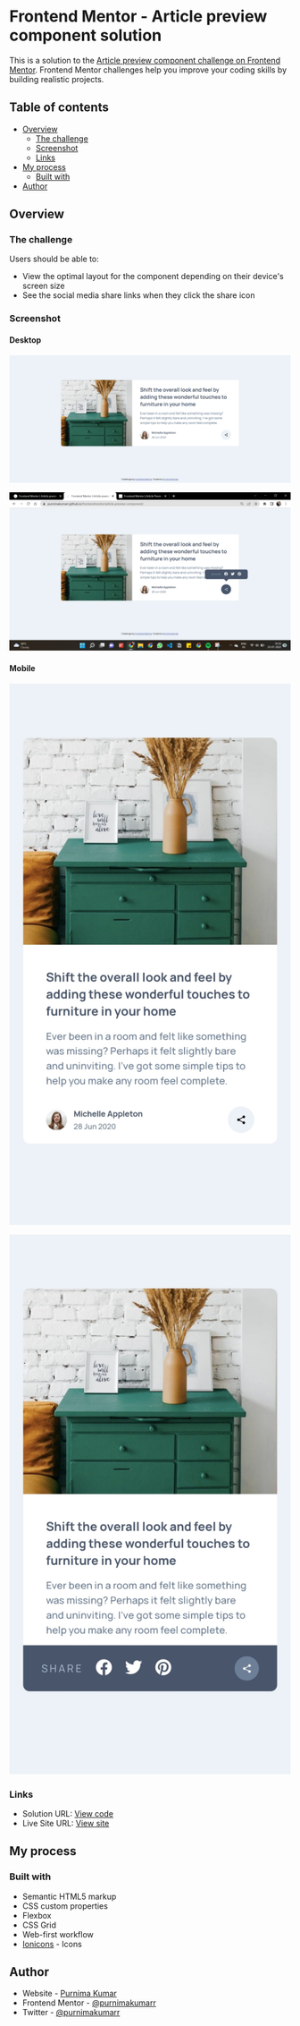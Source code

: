 # Frontend Mentor - Article preview component solution

This is a solution to the [Article preview component challenge on Frontend Mentor](https://www.frontendmentor.io/challenges/article-preview-component-dYBN_pYFT). Frontend Mentor challenges help you improve your coding skills by building realistic projects.

## Table of contents

- [Overview](#overview)
  - [The challenge](#the-challenge)
  - [Screenshot](#screenshot)
  - [Links](#links)
- [My process](#my-process)
  - [Built with](#built-with)
- [Author](#author)

## Overview

### The challenge

Users should be able to:

- View the optimal layout for the component depending on their device's screen size
- See the social media share links when they click the share icon

### Screenshot

#### Desktop

![Desktop view of the site](./images/screenshot-desktop.png)

![Desktop view with active state of the site](./images/screenshot-desktop-active.png)

#### Mobile

![Mobile view of the site](./images/screenshot-mobile.jpg)

![Mobile view with active state of the site](./images/screenshot-mobile-active.jpg)

### Links

- Solution URL: [View code](https://github.com/purnimakumarr/frontendmentor/tree/main/article-preview-component)
- Live Site URL: [View site](https://purnimakumarr.github.io/frontendmentor/article-preview-component/)

## My process

### Built with

- Semantic HTML5 markup
- CSS custom properties
- Flexbox
- CSS Grid
- Web-first workflow
- [Ionicons](https://ionic.io/ionicons) - Icons

## Author

- Website - [Purnima Kumar](https://purnimakumarr.github.io/)
- Frontend Mentor - [@purnimakumarr](https://www.frontendmentor.io/profile/purnimakumarr)
- Twitter - [@purnimakumarr](https://www.twitter.com/purnimakumarr)
